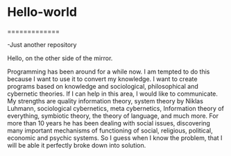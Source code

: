 # Hello-world
=============


-Just another repository 


Hello, on the other side of the mirror.


Programming has been around for a while now. 
I am tempted to do this because I want to use it to convert my knowledge. 
I want to create programs based on knowledge and sociological, 
philosophical and cybernetic theories. 
If I can help in this area, I would like to communicate. 
My strengths are quality information theory, system theory by Niklas Luhmann,
sociological cybernetics, meta cybernetics, Information theory of everything, 
symbiotic theory, the theory of language, and much more.
For more than 10 years he has been dealing with social issues, 
discovering many important mechanisms of functioning of social, 
religious, political, economic and psychic systems.
So I guess when I know the problem,
that I will be able it perfectly broke down into solution.


